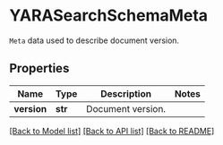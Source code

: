 # YARASearchSchemaMeta

`Meta` data used to describe document version.

## Properties
Name | Type | Description | Notes
------------ | ------------- | ------------- | -------------
**version** | **str** | Document version. | 

[[Back to Model list]](../README.md#documentation-for-models) [[Back to API list]](../README.md#documentation-for-api-endpoints) [[Back to README]](../README.md)


